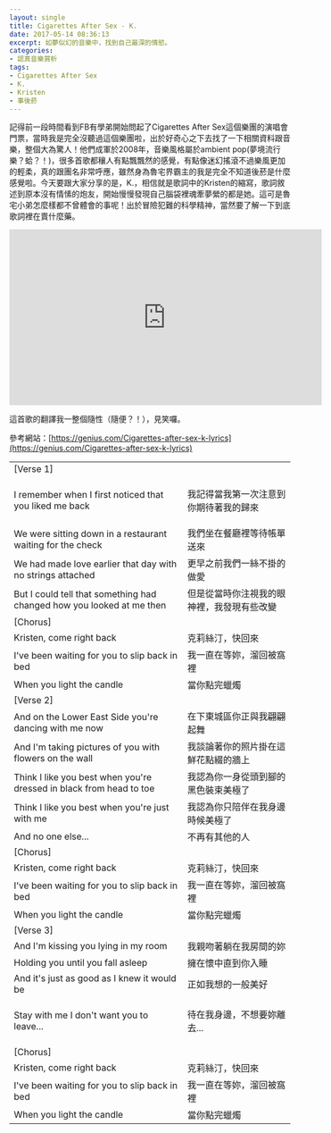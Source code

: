 ```yaml
---
layout: single
title: Cigarettes After Sex - K.
date: 2017-05-14 08:36:13
excerpt: 如夢似幻的音樂中，找到自己最深的情慾。
categories:
- 認真音樂賞析
tags:
- Cigarettes After Sex
- K.
- Kristen
- 事後菸
---
```


記得前一段時間看到FB有學弟開始問起了Cigarettes After Sex這個樂團的演唱會門票，當時我是完全沒聽過這個樂團啦，出於好奇心之下去找了一下相關資料跟音樂，整個大為驚人！他們成軍於2008年，音樂風格屬於ambient pop(夢境流行樂？蛤？！)，很多首歌都穰人有點飄飄然的感覺，有點像迷幻搖滾不過樂風更加的輕柔，真的跟團名非常呼應，雖然身為魯宅界霸主的我是完全不知道後菸是什麼感覺啦。今天要跟大家分享的是，K.，相信就是歌詞中的Kristen的縮寫，歌詞敘述到原本沒有情愫的炮友，開始慢慢發現自己腦袋裡魂牽夢縈的都是她。這可是魯宅小弟怎麼樣都不曾體會的事呢！出於冒險犯難的科學精神，當然要了解一下到底歌詞裡在賣什麼藥。

<p style="text-align: center;"><iframe allowfullscreen="" class="" frameborder="0" height="315" src="https://www.youtube.com/embed/L4sbDxR22z4?wmode=transparent" width="560"></iframe></p>

這首歌的翻譯我一整個隨性（隨便？！），見笑囉。</p><p>參考網站：[https://genius.com/Cigarettes-after-sex-k-lyrics](https://genius.com/Cigarettes-after-sex-k-lyrics)

<table align="center" border="0" cellpadding="1" cellspacing="1">
		<tr>
			<td>[Verse 1]</td>
		</tr>
		<tr>
			<td>I remember when I first noticed that you liked me back</td>
			<td>
<p>我記得當我第一次注意到你期待著我的歸來
			</td>
		</tr>
		<tr>
			<td>We were sitting down in a restaurant waiting for the check</td>
			<td>我們坐在餐廳裡等待帳單送來</td>
		</tr>
		<tr>
			<td>We had made love earlier that day with no strings attached</td>
			<td>更早之前我們一絲不掛的做愛</td>
		</tr>
		<tr>
			<td>But I could tell that something had changed how you looked at me then</td>
			<td>但是從當時你注視我的眼神裡，我發現有些改變</td>
		</tr>
		<tr>
		</tr>
		<tr>
			<td>[Chorus]</td>
		</tr>
		<tr>
			<td>Kristen, come right back</td>
			<td>克莉絲汀，快回來</td>
		</tr>
		<tr>
			<td>I've been waiting for you to slip back in bed</td>
			<td>我一直在等妳，溜回被窩裡</td>
		</tr>
		<tr>
			<td>When you light the candle</td>
			<td>當你點完蠟燭</td>
		</tr>
		<tr>
		</tr>
		<tr>
			<td>[Verse 2]</td>
		</tr>
		<tr>
			<td>And on the Lower East Side you're dancing with me now</td>
			<td>在下東城區你正與我翩翩起舞</td>
		</tr>
		<tr>
			<td>And I'm taking pictures of you with flowers on the wall</td>
			<td>我談論著你的照片掛在這鮮花點綴的牆上</td>
		</tr>
		<tr>
			<td>Think I like you best when you're dressed in black from head to toe</td>
			<td>我認為你一身從頭到腳的黑色裝束美極了</td>
		</tr>
		<tr>
			<td>Think I like you best when you're just with me</td>
			<td>我認為你只陪伴在我身邊時候美極了</td>
		</tr>
		<tr>
			<td>And no one else...</td>
			<td>不再有其他的人</td>
		</tr>
		<tr>
		</tr>
		<tr>
			<td>[Chorus]</td>
		</tr>
		<tr>
			<td>Kristen, come right back</td>
			<td>克莉絲汀，快回來</td>
		</tr>
		<tr>
			<td>I've been waiting for you to slip back in bed</td>
			<td>我一直在等妳，溜回被窩裡</td>
		</tr>
		<tr>
			<td>When you light the candle</td>
			<td>當你點完蠟燭</td>
		</tr>
		<tr>
		</tr>
		<tr>
			<td>[Verse 3]</td>
		</tr>
		<tr>
			<td>And I'm kissing you lying in my room</td>
			<td>我親吻著躺在我房間的妳</td>
		</tr>
		<tr>
			<td>Holding you until you fall asleep</td>
			<td>擁在懷中直到你入睡</td>
		</tr>
		<tr>
			<td>And it's just as good as I knew it would be</td>
			<td>正如我想的一般美好</td>
		</tr>
		<tr>
			<td>Stay with me I don't want you to leave...</td>
			<td>
<p>待在我身邊，不想要妳離去...
			</td>
		</tr>
		<tr>
		</tr>
		<tr>
			<td>[Chorus]</td>
		</tr>
		<tr>
			<td>Kristen, come right back</td>
			<td>克莉絲汀，快回來</td>
		</tr>
		<tr>
			<td>I've been waiting for you to slip back in bed</td>
			<td>我一直在等妳，溜回被窩裡</td>
		</tr>
		<tr>
			<td>When you light the candle</td>
			<td>當你點完蠟燭</td>
		</tr>
</table>
